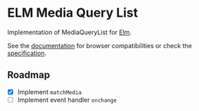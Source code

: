 # ELM Media Query List

Implementation of MediaQueryList for [Elm](http://elm-lang.org).

See the [documentation](https://developer.mozilla.org/en-US/docs/Web/API/MediaQueryList) for browser compatibilities or check the [specification](https://drafts.csswg.org/cssom-view/#the-mediaquerylist-interface).

## Roadmap
- [x] Implement `matchMedia`
- [ ] Implement event handler `onchange`
